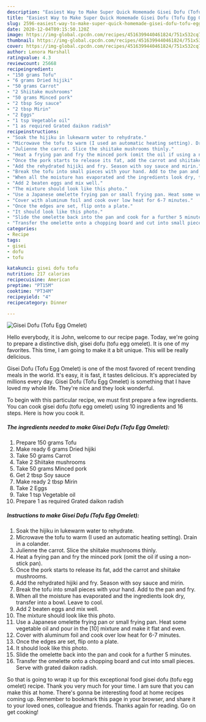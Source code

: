 ```yaml
---
description: "Easiest Way to Make Super Quick Homemade Gisei Dofu (Tofu Egg Omelet)"
title: "Easiest Way to Make Super Quick Homemade Gisei Dofu (Tofu Egg Omelet)"
slug: 2596-easiest-way-to-make-super-quick-homemade-gisei-dofu-tofu-egg-omelet
date: 2020-12-04T09:15:50.120Z
image: https://img-global.cpcdn.com/recipes/4516399440461824/751x532cq70/gisei-dofu-tofu-egg-omelet-recipe-main-photo.jpg
thumbnail: https://img-global.cpcdn.com/recipes/4516399440461824/751x532cq70/gisei-dofu-tofu-egg-omelet-recipe-main-photo.jpg
cover: https://img-global.cpcdn.com/recipes/4516399440461824/751x532cq70/gisei-dofu-tofu-egg-omelet-recipe-main-photo.jpg
author: Lenora Marshall
ratingvalue: 4.3
reviewcount: 25668
recipeingredient:
- "150 grams Tofu"
- "6 grams Dried hijiki"
- "50 grams Carrot"
- "2 Shiitake mushrooms"
- "50 grams Minced pork"
- "2 tbsp Soy sauce"
- "2 tbsp Mirin"
- "2 Eggs"
- "1 tsp Vegetable oil"
- "1 as required Grated daikon radish"
recipeinstructions:
- "Soak the hijiku in lukewarm water to rehydrate."
- "Microwave the tofu to warm (I used an automatic heating setting). Drain in a colander."
- "Julienne the carrot. Slice the shiitake mushrooms thinly."
- "Heat a frying pan and fry the minced pork (omit the oil if using a non-stick pan)."
- "Once the pork starts to release its fat, add the carrot and shiitake mushrooms."
- "Add the rehydrated hijiki and fry. Season with soy sauce and mirin."
- "Break the tofu into small pieces with your hand. Add to the pan and fry."
- "When all the moisture has evaporated and the ingredients look dry, transfer into a bowl. Leave to cool."
- "Add 2 beaten eggs and mix well."
- "The mixture should look like this photo."
- "Use a Japanese omelette frying pan or small frying pan. Heat some vegetable oil and pour in the [10] mixture and make it flat and even."
- "Cover with aluminum foil and cook over low heat for 6-7 minutes."
- "Once the edges are set, flip onto a plate."
- "It should look like this photo."
- "Slide the omelette back into the pan and cook for a further 5 minutes."
- "Transfer the omelette onto a chopping board and cut into small pieces. Serve with grated daikon radish."
categories:
- Recipe
tags:
- gisei
- dofu
- tofu

katakunci: gisei dofu tofu 
nutrition: 217 calories
recipecuisine: American
preptime: "PT15M"
cooktime: "PT34M"
recipeyield: "4"
recipecategory: Dinner

---
```



![Gisei Dofu (Tofu Egg Omelet)](https://img-global.cpcdn.com/recipes/4516399440461824/751x532cq70/gisei-dofu-tofu-egg-omelet-recipe-main-photo.jpg)

Hello everybody, it is John, welcome to our recipe page. Today, we're going to prepare a distinctive dish, gisei dofu (tofu egg omelet). It is one of my favorites. This time, I am going to make it a bit unique. This will be really delicious.

Gisei Dofu (Tofu Egg Omelet) is one of the most favored of recent trending meals in the world. It's easy, it is fast, it tastes delicious. It's appreciated by millions every day. Gisei Dofu (Tofu Egg Omelet) is something that I have loved my whole life. They're nice and they look wonderful.




To begin with this particular recipe, we must first prepare a few ingredients. You can cook gisei dofu (tofu egg omelet) using 10 ingredients and 16 steps. Here is how you cook it.

<!--inarticleads1-->

##### The ingredients needed to make Gisei Dofu (Tofu Egg Omelet):

1. Prepare 150 grams Tofu
1. Make ready 6 grams Dried hijiki
1. Take 50 grams Carrot
1. Take 2 Shiitake mushrooms
1. Take 50 grams Minced pork
1. Get 2 tbsp Soy sauce
1. Make ready 2 tbsp Mirin
1. Take 2 Eggs
1. Take 1 tsp Vegetable oil
1. Prepare 1 as required Grated daikon radish




<!--inarticleads2-->

##### Instructions to make Gisei Dofu (Tofu Egg Omelet):

1. Soak the hijiku in lukewarm water to rehydrate.
1. Microwave the tofu to warm (I used an automatic heating setting). Drain in a colander.
1. Julienne the carrot. Slice the shiitake mushrooms thinly.
1. Heat a frying pan and fry the minced pork (omit the oil if using a non-stick pan).
1. Once the pork starts to release its fat, add the carrot and shiitake mushrooms.
1. Add the rehydrated hijiki and fry. Season with soy sauce and mirin.
1. Break the tofu into small pieces with your hand. Add to the pan and fry.
1. When all the moisture has evaporated and the ingredients look dry, transfer into a bowl. Leave to cool.
1. Add 2 beaten eggs and mix well.
1. The mixture should look like this photo.
1. Use a Japanese omelette frying pan or small frying pan. Heat some vegetable oil and pour in the [10] mixture and make it flat and even.
1. Cover with aluminum foil and cook over low heat for 6-7 minutes.
1. Once the edges are set, flip onto a plate.
1. It should look like this photo.
1. Slide the omelette back into the pan and cook for a further 5 minutes.
1. Transfer the omelette onto a chopping board and cut into small pieces. Serve with grated daikon radish.




So that is going to wrap it up for this exceptional food gisei dofu (tofu egg omelet) recipe. Thank you very much for your time. I am sure that you can make this at home. There's gonna be interesting food at home recipes coming up. Remember to bookmark this page in your browser, and share it to your loved ones, colleague and friends. Thanks again for reading. Go on get cooking!
